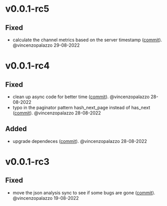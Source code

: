 # v0.0.1-rc5

## Fixed
- calculate the channel metrics based on the server timestamp ([commit](https://github.com/LNOpenMetrics/lnmetrics.server/commit/e43f86f289cc3fb01dac24e1d01812d2f71b2ba5)). @vincenzopalazzo 29-08-2022


# v0.0.1-rc4

## Fixed
- clean up async code for better time ([commit](https://github.com/LNOpenMetrics/lnmetrics.server/commit/9fadf94167662bf074d0f78ae418bfc5b7c44150)). @vincenzopalazzo 28-08-2022
- typo in the paginator pattern hash_next_page instead of has_next ([commit](https://github.com/LNOpenMetrics/lnmetrics.server/commit/99fc9927d3dd191b784af5516a365431b1e2a98c)). @vincenzopalazzo 28-08-2022

## Added
- upgrade dependeces ([commit](https://github.com/LNOpenMetrics/lnmetrics.server/commit/dd2e0f43b30c5cdb6cefa90df2c7fee8cb30e815)). @vincenzopalazzo 28-08-2022


# v0.0.1-rc3

## Fixed
- move the json analysis sync to see if some bugs are gone ([commit](https://github.com/LNOpenMetrics/lnmetrics.server/commit/e6df88b2a7c548b3e942123131e4a410b5de9c9b)). @vincenzopalazzo 19-08-2022
